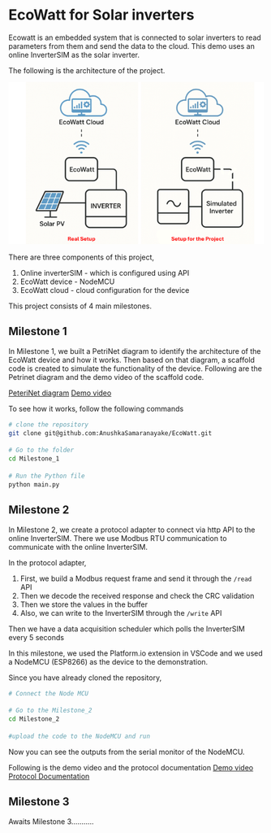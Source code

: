 # EcoWatt for Solar inverters

Ecowatt is an embedded system that is connected to solar inverters to read parameters from them and send the data to the cloud. This demo uses an online InverterSIM as the solar inverter.

The following is the architecture of the project.

![architecture](./assets/architecture.png)

There are three components of this project,
1. Online inverterSIM - which is configured using API
2. EcoWatt device - NodeMCU
3. EcoWatt cloud - cloud configuration for the device

This project consists of 4 main milestones.

## Milestone 1

In Milestone 1, we built a PetriNet diagram to identify the architecture of the EcoWatt device and how it works. Then based on that diagram, a scaffold code is created to simulate the functionality of the device. Following are the Petrinet diagram and the demo video of the scaffold code.

[PeteriNet diagram](https://drive.google.com/file/d/15ALogLgaHMUhQ6W8kmQFQu1SFCyAevvc/view?usp=drive_link)
[Demo video](https://drive.google.com/file/d/1hROSwhe20sWfY8Vbdq4S5FbaViUpt6ox/view) 

To see how it works, follow the following commands

```bash
# clone the repository
git clone git@github.com:AnushkaSamaranayake/EcoWatt.git

# Go to the folder
cd Milestone_1

# Run the Python file
python main.py

```

## Milestone 2

In Milestone 2, we create a protocol adapter to connect via http API to the online InverterSIM. There we use Modbus RTU communication to communicate with the online InverterSIM.

In the protocol adapter,
1. First, we build a Modbus request frame and send it through the `/read` API
2. Then we decode the received response and check the CRC validation
3. Then we store the values in the buffer
4. Also, we can write to the InverterSIM through the `/write` API

Then we have a data acquisition scheduler which polls the InverterSIM every 5 seconds

In this milestone, we used the Platform.io extension in VSCode and we used a NodeMCU (ESP8266) as the device to the demonstration.

Since you have already cloned the repository,

```bash
# Connect the Node MCU

# Go to the Milestone_2
cd Milestone_2

#upload the code to the NodeMCU and run
```

Now you can see the outputs from the serial monitor of the NodeMCU.

Following is the demo video and the protocol documentation
[Demo video](https://drive.google.com/file/d/1DyZgW_ta5l4TNoQSV3jk2fRqGFYG0y4W/view?usp=drive_link)
[Protocol Documentation](https://drive.google.com/file/d/13PiZtXgCqF5jm97-vKCKLQgPyyPpnMID/view?usp=drive_link)

## Milestone 3

Awaits Milestone 3...........
